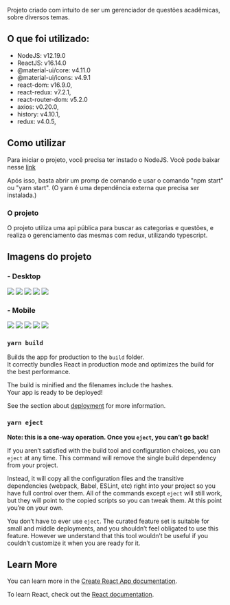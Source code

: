 Projeto criado com intuito de ser um gerenciador de questões acadêmicas, sobre diversos temas.
## O que foi utilizado:

- NodeJS: v12.19.0
- ReactJS: v16.14.0
- @material-ui/core: v4.11.0
- @material-ui/icons: v4.9.1
- react-dom: v16.9.0,
- react-redux: v7.2.1,
- react-router-dom: v5.2.0
- axios: v0.20.0,
- history: v4.10.1,
- redux: v4.0.5,

## Como utilizar

Para iniciar o projeto, você precisa ter instado o NodeJS. Você pode baixar nesse [link](https://nodejs.org/en/download/)<br />

Após isso, basta abrir um promp de comando e usar o comando "npm start" ou "yarn start". (O yarn é uma dependência externa que precisa ser instalada.)

### O projeto

O projeto utiliza uma api pública para buscar as categorias e questões, e realiza o gerenciamento das mesmas com redux, utilizando typescript.

## Imagens do projeto

### - Desktop
![](evertonpsilva.github.com/challenge/public/categories_desktop.PNG)
![](evertonpsilva.github.com/challenge/public/question_desktop.PNG)
![](evertonpsilva.github.com/challenge/public/correct_answer_desktop.PNG)
![](evertonpsilva.github.com/challenge/public/wrong_answer_desktop.PNG)
![](evertonpsilva.github.com/challenge/public/category_results_desktop.PNG)

### - Mobile
![](evertonpsilva.github.com/challenge/public/categories_mobile.PNG)
![](evertonpsilva.github.com/challenge/public/question_mobile.PNG)
![](evertonpsilva.github.com/challenge/public/correct_answer_mobile.PNG)
![](evertonpsilva.github.com/challenge/public/wrong_answer_mobile.PNG)
![](evertonpsilva.github.com/challenge/public/category_results_mobile.PNG)

### `yarn build`

Builds the app for production to the `build` folder.<br />
It correctly bundles React in production mode and optimizes the build for the best performance.

The build is minified and the filenames include the hashes.<br />
Your app is ready to be deployed!

See the section about [deployment](https://facebook.github.io/create-react-app/docs/deployment) for more information.

### `yarn eject`

**Note: this is a one-way operation. Once you `eject`, you can’t go back!**

If you aren’t satisfied with the build tool and configuration choices, you can `eject` at any time. This command will remove the single build dependency from your project.

Instead, it will copy all the configuration files and the transitive dependencies (webpack, Babel, ESLint, etc) right into your project so you have full control over them. All of the commands except `eject` will still work, but they will point to the copied scripts so you can tweak them. At this point you’re on your own.

You don’t have to ever use `eject`. The curated feature set is suitable for small and middle deployments, and you shouldn’t feel obligated to use this feature. However we understand that this tool wouldn’t be useful if you couldn’t customize it when you are ready for it.

## Learn More

You can learn more in the [Create React App documentation](https://facebook.github.io/create-react-app/docs/getting-started).

To learn React, check out the [React documentation](https://reactjs.org/).
